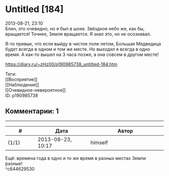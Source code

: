 Untitled [184]
==============

  
2013-08-21, 23:10  
 Блин, это очевидно, но я был в шоке. Звёздное небо же, как бы, вращается! Точнее, Земля вращается. Я знал это, но не осознавал.   
   
 Я-то привык, что если выйду в чистое поле летом, Большая Медведица будет всегда в одном и том же месте. Но выходил я всегда в одно время. А как-то вышел на 3 часа позже, а она совсем в другом месте!   
  
<https://diary.ru/~zHz00/p190985738_untitled-184.htm>  
  
Теги:  
[[Восприятие]]  
[[Наблюдения]]  
[[Очевидное-невероятное]]  
ID: p190985738  


Комментарии: 1
--------------

  


---



|         #         |              Дата              |                     Автор                     |           ID           |
| --- | --- | --- | --- |
| (1/1) | 2013-08-23, 10:17 | himself | c644629530 |

  
 Ещё: времена года в одно и то же время в разных местах Земли разные!   
 ^c644629530